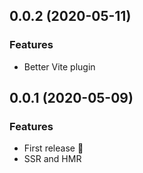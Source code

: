 ## 0.0.2 (2020-05-11)

### Features

- Better Vite plugin


## 0.0.1 (2020-05-09)

### Features

- First release :tada:
- SSR and HMR
